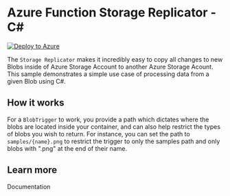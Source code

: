 # Azure Function Storage Replicator - C<span>#</span>

[![Deploy to Azure](http://azuredeploy.net/deploybutton.svg)](https://portal.azure.com/#create/Microsoft.Template/uri/https%3A%2F%2Fraw.githubusercontent.com%2Fcodingwithsasquatch%2Fazfunc-storage-replicator-csharp%2Fmaster%2Fazuredeploy.json)



The `Storage Replicator` makes it incredibly easy to copy all changes to new Blobs inside of Azure Storage Account to another Azure Storage Acount. This sample demonstrates a simple use case of processing data from a given Blob using C#.

## How it works

For a `BlobTrigger` to work, you provide a path which dictates where the blobs are located inside your container, and can also help restrict the types of blobs you wish to return. For instance, you can set the path to `samples/{name}.png` to restrict the trigger to only the samples path and only blobs with ".png" at the end of their name.

## Learn more

<TODO> Documentation
